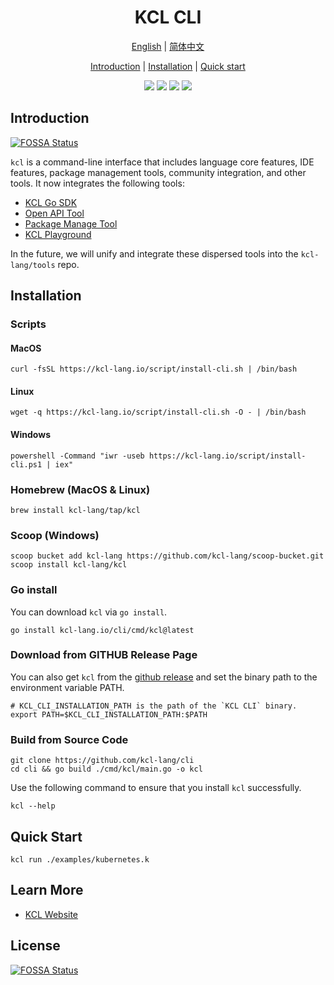 <h1 align="center">KCL CLI</h1>

<p align="center">
<a href="./README.md">English</a> | <a href="./README-zh.md">简体中文</a>
</p>
<p align="center">
<a href="#introduction">Introduction</a> | <a href="#installation">Installation</a> | <a href="#quick-start">Quick start</a> 
</p>

<p align="center">
<img src="https://coveralls.io/repos/github/kcl-lang/cli/badge.svg">
<img src="https://img.shields.io/badge/license-Apache--2.0-green">
<img src="https://img.shields.io/badge/PRs-welcome-brightgreen">
<img src="https://img.shields.io/github/downloads/kcl-lang/cli/total?label=Github%20downloads&logo=github">
</p>

## Introduction
[![FOSSA Status](https://app.fossa.com/api/projects/git%2Bgithub.com%2Fkcl-lang%2Fcli.svg?type=shield)](https://app.fossa.com/projects/git%2Bgithub.com%2Fkcl-lang%2Fcli?ref=badge_shield)


`kcl` is a command-line interface that includes language core features, IDE features, package management tools, community integration, and other tools. It now integrates the following tools:

+ [KCL Go SDK](https://github.com/kcl-lang/kcl-go)
+ [Open API Tool](https://github.com/kcl-lang/kcl-openapi)
+ [Package Manage Tool](https://github.com/kcl-lang/kpm)
+ [KCL Playground](https://github.com/kcl-lang/kcl-playground)

In the future, we will unify and integrate these dispersed tools into the `kcl-lang/tools` repo.

## Installation

### Scripts

#### MacOS

```shell
curl -fsSL https://kcl-lang.io/script/install-cli.sh | /bin/bash
```

#### Linux

```shell
wget -q https://kcl-lang.io/script/install-cli.sh -O - | /bin/bash
```

#### Windows

```shell
powershell -Command "iwr -useb https://kcl-lang.io/script/install-cli.ps1 | iex"
```

### Homebrew (MacOS & Linux)

```shell
brew install kcl-lang/tap/kcl
```

### Scoop (Windows)

```shell
scoop bucket add kcl-lang https://github.com/kcl-lang/scoop-bucket.git
scoop install kcl-lang/kcl
```

### Go install

You can download `kcl` via `go install`.

```shell
go install kcl-lang.io/cli/cmd/kcl@latest
```

### Download from GITHUB Release Page

You can also get `kcl` from the [github release](https://github.com/kcl-lang/cli/releases) and set the binary path to the environment variable PATH.

```shell
# KCL_CLI_INSTALLATION_PATH is the path of the `KCL CLI` binary.
export PATH=$KCL_CLI_INSTALLATION_PATH:$PATH  
```

### Build from Source Code

```shell
git clone https://github.com/kcl-lang/cli
cd cli && go build ./cmd/kcl/main.go -o kcl
```

Use the following command to ensure that you install `kcl` successfully.

```shell
kcl --help
```

## Quick Start

```shell
kcl run ./examples/kubernetes.k
```

## Learn More

- [KCL Website](https://kcl-lang.io)


## License
[![FOSSA Status](https://app.fossa.com/api/projects/git%2Bgithub.com%2Fkcl-lang%2Fcli.svg?type=large)](https://app.fossa.com/projects/git%2Bgithub.com%2Fkcl-lang%2Fcli?ref=badge_large)
